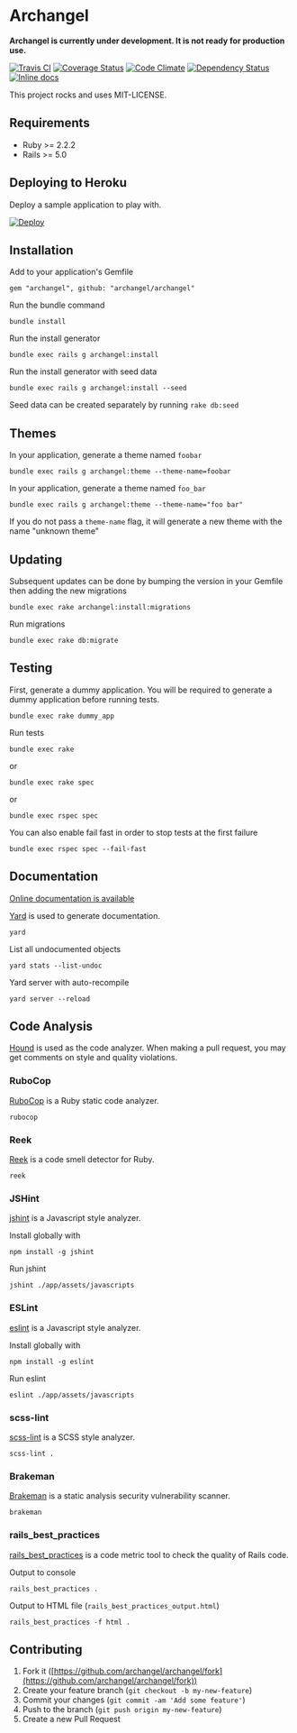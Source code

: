 # Archangel

**Archangel is currently under development. It is not ready for production use.**

[![Travis CI](https://travis-ci.org/archangel/archangel.svg?branch=master)](https://travis-ci.org/archangel/archangel)
[![Coverage Status](https://coveralls.io/repos/github/archangel/archangel/badge.svg?branch=master)](https://coveralls.io/github/archangel/archangel?branch=master)
[![Code Climate](https://codeclimate.com/github/archangel/archangel/badges/gpa.svg)](https://codeclimate.com/github/archangel/archangel)
[![Dependency Status](https://gemnasium.com/badges/github.com/archangel/archangel.svg)](https://gemnasium.com/github.com/archangel/archangel)
[![Inline docs](http://inch-ci.org/github/archangel/archangel.svg?branch=master)](http://inch-ci.org/github/archangel/archangel)

This project rocks and uses MIT-LICENSE.

## Requirements

-   Ruby >= 2.2.2
-   Rails >= 5.0

## Deploying to Heroku

Deploy a sample application to play with.

[![Deploy](https://www.herokucdn.com/deploy/button.svg)](https://heroku.com/deploy?template=https://github.com/archangel/sample)

## Installation

Add to your application's Gemfile

```
gem "archangel", github: "archangel/archangel"
```

Run the bundle command

```
bundle install
```

Run the install generator

```
bundle exec rails g archangel:install
```

Run the install generator with seed data

```
bundle exec rails g archangel:install --seed
```

Seed data can be created separately by running `rake db:seed`

## Themes

In your application, generate a theme named `foobar`

```
bundle exec rails g archangel:theme --theme-name=foobar
```

In your application, generate a theme named `foo_bar`

```
bundle exec rails g archangel:theme --theme-name="foo bar"
```

If you do not pass a `theme-name` flag, it will generate a new theme with the name "unknown theme"

## Updating

Subsequent updates can be done by bumping the version in your Gemfile then adding the new migrations

```
bundle exec rake archangel:install:migrations
```

Run migrations

```
bundle exec rake db:migrate
```

## Testing

First, generate a dummy application. You will be required to generate a dummy application before running tests.

```
bundle exec rake dummy_app
```

Run tests

```
bundle exec rake
```

or

```
bundle exec rake spec
```

or

```
bundle exec rspec spec
```

You can also enable fail fast in order to stop tests at the first failure

```
bundle exec rspec spec --fail-fast
```

## Documentation

[Online documentation is available](http://www.rubydoc.info/github/archangel/archangel/master)

[Yard](https://github.com/lsegal/yard) is used to generate documentation.

```
yard
```

List all undocumented objects

```
yard stats --list-undoc
```

Yard server with auto-recompile

```
yard server --reload
```

## Code Analysis

[Hound](https://houndci.com/) is used as the code analyzer. When making a pull request, you may get comments on style and quality violations.

### RuboCop

[RuboCop](https://github.com/bbatsov/rubocop) is a Ruby static code analyzer.

```
rubocop
```

### Reek

[Reek](https://github.com/troessner/reek) is a code smell detector for Ruby.

```
reek
```

### JSHint

[jshint](https://github.com/jshint/jshint) is a Javascript style analyzer.

Install globally with

```
npm install -g jshint
```

Run jshint

```
jshint ./app/assets/javascripts
```

### ESLint

[eslint](https://github.com/eslint/eslint) is a Javascript style analyzer.

Install globally with

```
npm install -g eslint
```

Run eslint

```
eslint ./app/assets/javascripts
```

### scss-lint

[scss-lint](https://github.com/brigade/scss-lint) is a SCSS style analyzer.

```
scss-lint .
```

### Brakeman

[Brakeman](https://github.com/presidentbeef/brakeman) is a static analysis security vulnerability scanner.

```
brakeman
```

### rails_best_practices

[rails_best_practices](https://github.com/flyerhzm/rails_best_practices) is a code metric tool to check the quality of Rails code.

Output to console

```
rails_best_practices .
```

Output to HTML file (`rails_best_practices_output.html`)

```
rails_best_practices -f html .
```

## Contributing

1.  Fork it ([https://github.com/archangel/archangel/fork](https://github.com/archangel/archangel/fork))
2.  Create your feature branch (`git checkout -b my-new-feature`)
3.  Commit your changes (`git commit -am 'Add some feature'`)
4.  Push to the branch (`git push origin my-new-feature`)
5.  Create a new Pull Request
